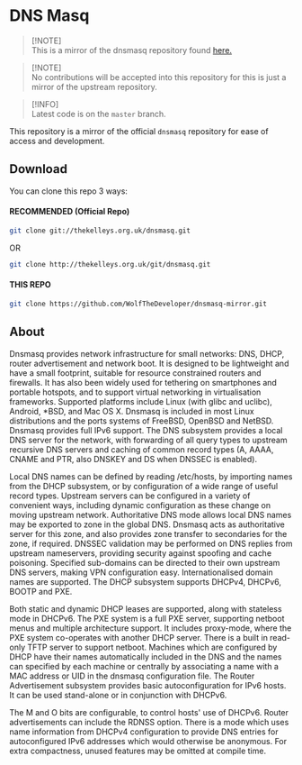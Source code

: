 # DNS Masq
> [!NOTE]\
> This is a mirror of the dnsmasq repository found [here.](https://thekelleys.org.uk/gitweb/?p=dnsmasq.git;a=summary)

> [!NOTE]\
> No contributions will be accepted into this repository for this is just a mirror of the upstream repository.

> [!INFO]\
> Latest code is on the `master` branch.

This repository is a mirror of the official `dnsmasq` repository for ease of access and development.

## Download

You can clone this repo 3 ways:

#### RECOMMENDED (Official Repo)
```bash
git clone git://thekelleys.org.uk/dnsmasq.git
```

OR

```bash
git clone http://thekelleys.org.uk/git/dnsmasq.git
```

#### THIS REPO
```bash
git clone https://github.com/WolfTheDeveloper/dnsmasq-mirror.git
```

## About

Dnsmasq provides network infrastructure for small networks: DNS, DHCP, router advertisement and network boot. It is designed to be lightweight and have a small footprint, suitable for resource constrained routers and firewalls. It has also been widely used for tethering on smartphones and portable hotspots, and to support virtual networking in virtualisation frameworks. Supported platforms include Linux (with glibc and uclibc), Android, *BSD, and Mac OS X. Dnsmasq is included in most Linux distributions and the ports systems of FreeBSD, OpenBSD and NetBSD. Dnsmasq provides full IPv6 support.
The DNS subsystem provides a local DNS server for the network, with forwarding of all query types to upstream recursive DNS servers and caching of common record types (A, AAAA, CNAME and PTR, also DNSKEY and DS when DNSSEC is enabled).

Local DNS names can be defined by reading /etc/hosts, by importing names from the DHCP subsystem, or by configuration of a wide range of useful record types.
Upstream servers can be configured in a variety of convenient ways, including dynamic configuration as these change on moving upstream network.
Authoritative DNS mode allows local DNS names may be exported to zone in the global DNS. Dnsmasq acts as authoritative server for this zone, and also provides zone transfer to secondaries for the zone, if required.
DNSSEC validation may be performed on DNS replies from upstream nameservers, providing security against spoofing and cache poisoning.
Specified sub-domains can be directed to their own upstream DNS servers, making VPN configuration easy.
Internationalised domain names are supported.
The DHCP subsystem supports DHCPv4, DHCPv6, BOOTP and PXE.

Both static and dynamic DHCP leases are supported, along with stateless mode in DHCPv6.
The PXE system is a full PXE server, supporting netboot menus and multiple architecture support. It includes proxy-mode, where the PXE system co-operates with another DHCP server.
There is a built in read-only TFTP server to support netboot.
Machines which are configured by DHCP have their names automatically included in the DNS and the names can specified by each machine or centrally by associating a name with a MAC address or UID in the dnsmasq configuration file.
The Router Advertisement subsystem provides basic autoconfiguration for IPv6 hosts. It can be used stand-alone or in conjunction with DHCPv6.

The M and O bits are configurable, to control hosts' use of DHCPv6.
Router advertisements can include the RDNSS option.
There is a mode which uses name information from DHCPv4 configuration to provide DNS entries for autoconfigured IPv6 addresses which would otherwise be anonymous.
For extra compactness, unused features may be omitted at compile time.
